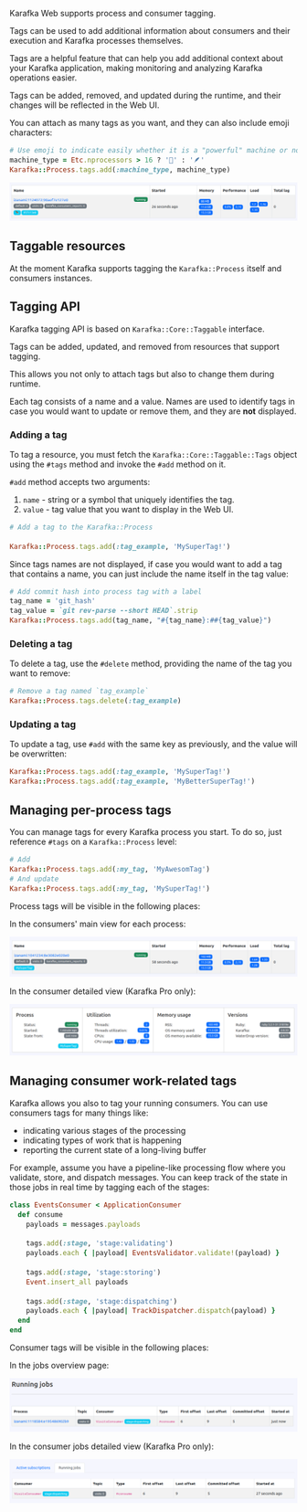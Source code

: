 Karafka Web supports process and consumer tagging.

Tags can be used to add additional information about consumers and their execution and Karafka processes themselves.

Tags are a helpful feature that can help you add additional context about your Karafka application, making monitoring and analyzing Karafka operations easier.

Tags can be added, removed, and updated during the runtime, and their changes will be reflected in the Web UI.

You can attach as many tags as you want, and they can also include emoji characters:

```ruby
# Use emoji to indicate easily whether it is a "powerful" machine or not
machine_type = Etc.nprocessors > 16 ? '💪' : '🪶'
Karafka::Process.tags.add(:machine_type, machine_type)
```

<p align="center">
  <img src="https://raw.githubusercontent.com/karafka/misc/master/printscreens/web-ui/tags-emoji.png" alt="karafka web emoji tagging presentation" />
</p>

## Taggable resources

At the moment Karafka supports tagging the `Karafka::Process` itself and consumers instances.

## Tagging API

Karafka tagging API is based on `Karafka::Core::Taggable` interface.

Tags can be added, updated, and removed from resources that support tagging.

This allows you not only to attach tags but also to change them during runtime.

Each tag consists of a name and a value. Names are used to identify tags in case you would want to update or remove them, and they are **not** displayed.

### Adding a tag

To tag a resource, you must fetch the `Karafka::Core::Taggable::Tags` object using the `#tags` method and invoke the `#add` method on it.

`#add` method accepts two arguments:

1. `name` - string or a symbol that uniquely identifies the tag.
2. `value` - tag value that you want to display in the Web UI.

```ruby
# Add a tag to the Karafka::Process

Karafka::Process.tags.add(:tag_example, 'MySuperTag!')
```

Since tags names are not displayed, if case you would want to add a tag that contains a name, you can just include the name itself in the tag value:

```ruby
# Add commit hash into process tag with a label
tag_name = 'git_hash'
tag_value = `git rev-parse --short HEAD`.strip
Karafka::Process.tags.add(tag_name, "#{tag_name}:##{tag_value}")
```

### Deleting a tag

To delete a tag, use the `#delete` method, providing the name of the tag you want to remove:

```ruby
# Remove a tag named `tag_example`
Karafka::Process.tags.delete(:tag_example)
```

### Updating a tag

To update a tag, use `#add` with the same key as previously, and the value will be overwritten:

```ruby
Karafka::Process.tags.add(:tag_example, 'MySuperTag!')
Karafka::Process.tags.add(:tag_example, 'MyBetterSuperTag!')
```

## Managing per-process tags

You can manage tags for every Karafka process you start. To do so, just reference `#tags` on a `Karafka::Process` level:

```ruby
# Add
Karafka::Process.tags.add(:my_tag, 'MyAwesomTag')
# And update
Karafka::Process.tags.add(:my_tag, 'MySuperTag!')
```

Process tags will be visible in the following places:

In the consumers' main view for each process:

<p align="center">
  <img src="https://raw.githubusercontent.com/karafka/misc/master/printscreens/web-ui/tags-process1.png" alt="karafka web tagging presentation" />
</p>

In the consumer detailed view (Karafka Pro only):

<p align="center">
  <img src="https://raw.githubusercontent.com/karafka/misc/master/printscreens/web-ui/tags-process2.png" alt="karafka web tagging presentation" />
</p>

## Managing consumer work-related tags

Karafka allows you also to tag your running consumers. You can use consumers tags for many things like:

- indicating various stages of the processing
- indicating types of work that is happening
- reporting the current state of a long-living buffer

For example, assume you have a pipeline-like processing flow where you validate, store, and dispatch messages. You can keep track of the state in those jobs in real time by tagging each of the stages:

```ruby
class EventsConsumer < ApplicationConsumer
  def consume
    payloads = messages.payloads

    tags.add(:stage, 'stage:validating')
    payloads.each { |payload| EventsValidator.validate!(payload) }

    tags.add(:stage, 'stage:storing')
    Event.insert_all payloads

    tags.add(:stage, 'stage:dispatching')
    payloads.each { |payload| TrackDispatcher.dispatch(payload) }
  end
end
```

Consumer tags will be visible in the following places:

In the jobs overview page:

<p align="center">
  <img src="https://raw.githubusercontent.com/karafka/misc/master/printscreens/web-ui/tags-job1.png" alt="karafka web tagging presentation" />
</p>

In the consumer jobs detailed view (Karafka Pro only):

<p align="center">
  <img src="https://raw.githubusercontent.com/karafka/misc/master/printscreens/web-ui/tags-job2.png" alt="karafka web tagging presentation" />
</p>

